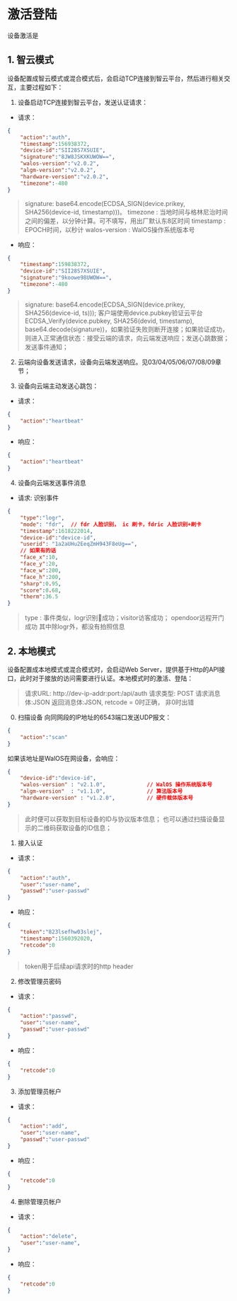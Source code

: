 # 激活登陆
设备激活是

## 1. 智云模式
设备配置成智云模式或混合模式后，会启动TCP连接到智云平台，然后进行相关交互，主要过程如下：
1. 设备启动TCP连接到智云平台，发送认证请求：

- 请求：

```json
{
    "action":"auth",
    "timestamp":156938372,
    "device-id":"SII28S7XSUIE",
    "signature":"8JW8JSKXKUWOW==",
    "walos-version":"v2.0.2",
    "algm-version":"v2.0.2",
    "hardware-version":"v2.0.2",
    "timezone":-480
}
```

>signature: base64.encode(ECDSA_SIGN(device.prikey, SHA256(device-id, timestamp)))。
>timezone : 当地时间与格林尼治时间之间的偏差，以分钟计算。可不填写，用出厂默认东8区时间
>timestamp : EPOCH时间，以秒计
>walos-version : WalOS操作系统版本号

- 响应：

```json
{
    "timestamp":159838372,
    "device-id":"SII28S7XSUIE",
    "signature":"9koowe98UWOW==",
    "timezone":-480
}
```

>signature: base64.encode(ECDSA_SIGN(device.prikey, SHA256(device-id, ts)));
>客户端使用device.pubkey验证云平台ECDSA_Verify(device.pubkey, SHA256(devid, timestamp), base64.decode(signature))，如果验证失败则断开连接；如果验证成功，则进入正常通信状态：接受云端的请求，向云端发送响应；发送心跳数据；发送事件通知；

2. 云端向设备发送请求，设备向云端发送响应。见03/04/05/06/07/08/09章节；

3. 设备向云端主动发送心跳包：
- 请求：

```json
{
    "action":"heartbeat"
}
```

- 响应：

```json
{
    "action":"heartbeat"
}
```

4. 设备向云端发送事件消息
- 请求: 识别事件

```json
{
    "type":"logr",
    "mode": "fdr",  // fdr 人脸识别， ic 刷卡，fdric 人脸识别+刷卡
    "timestamp":1618222014,
    "device-id":"device-id",
    "userid": "1a2aUHu2EeqZmH943F8eUg==",
    // 如果有的话
    "face_x":10,
    "face_y":20,
    "face_w":200,
    "face_h":200,
    "sharp":0.95,
    "score":0.68,
    "therm":36.5
}
```

> type : 事件类似，logr识别成功；visitor访客成功； opendoor远程开门成功
> 其中除logr外，都没有拍照信息

## 2. 本地模式
设备配置成本地模式或混合模式时，会启动Web Server，提供基于Http的API接口，此时对于接放的访问需要进行认证。本地模式时的激活、登陆：
>请求URL: http://dev-ip-addr:port:/api/auth
>请求类型: POST
>请求消息体:JSON
>返回消息体:JSON, retcode = 0时正确， 非0时出错


0. 扫描设备
向同网段的IP地址的6543端口发送UDP报文：
```json
{
    "action":"scan"
}
```

如果该地址是WalOS在网设备，会响应：
```json
{
    "device-id":"device-id",
    "walos-version" : "v2.1.0",             // WalOS 操作系统版本号
    "algm-version"  : "v1.1.0",             // 算法版本号
    "hardware-version" : "v1.2.0",          // 硬件载体版本号
}
```

>此时便可以获取到目标设备的ID与协议版本信息；
>也可以通过扫描设备显示的二维码获取设备的ID信息；


1. 接入认证
- 请求：
```json
{
    "action":"auth",
    "user":"user-name",
    "passwd":"user-passwd"
}
```

- 响应：
```json
{
    "token":"823lsefhw03slej",
    "timestamp":1560392020,
    "retcode":0
}
```
>token用于后续api请求时的http header

2. 修改管理员密码
- 请求：
```json
{
    "action":"passwd",
    "user":"user-name",
    "passwd":"user-passwd"
}
```
- 响应：
```json
{
    "retcode":0
}
```

3. 添加管理员帐户
- 请求：
```json
{
    "action":"add",
    "user":"user-name",
    "passwd":"user-passwd"
}
```
- 响应：
```json
{
    "retcode":0
}
```

4. 删除管理员帐户
- 请求：
```json
{
    "action":"delete",
    "user":"user-name",
}
```
- 响应：
```json
{
    "retcode":0
}
```
